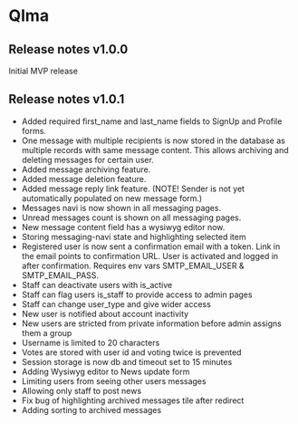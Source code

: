 # Qlma

## Release notes v1.0.0
Initial MVP release

## Release notes v1.0.1
- Added required first_name and last_name fields to SignUp and Profile forms.
- One message with multiple recipients is now stored in the database as multiple records with same message content. This allows archiving and deleting messages for certain user.
- Added message archiving feature.
- Added message deletion feature.
- Added message reply link feature. (NOTE! Sender is not yet automatically populated on new message form.)
- Messages navi is now shown in all messaging pages.
- Unread messages count is shown on all messaging pages.
- New message content field has a wysiwyg editor now. 
- Storing messaging-navi state and highlighting selected item
- Registered user is now sent a confirmation email with a token. Link in the email points to confirmation URL. User is activated and logged in after confirmation. Requires env vars SMTP_EMAIL_USER & SMTP_EMAIL_PASS.
- Staff can deactivate users with is_active
- Staff can flag users is_staff to provide access to admin pages
- Staff can change user_type and give wider access
- New user is notified about account inactivity
- New users are stricted from private information before admin assigns them a group
- Username is limited to 20 characters
- Votes are stored with user id and voting twice is prevented
- Session storage is now db and timeout set to 15 minutes
- Adding Wysiwyg editor to News update form
- Limiting users from seeing other users messages
- Allowing only staff to post news 
- Fix bug of highlighting archived messages tile after redirect
- Adding sorting to archived messages
